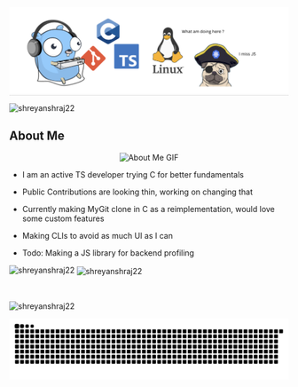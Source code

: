 <img alt="banner" src="/assets//bannerImg.png">

<div style="width:100%; height:1px; background-color:#E0E0E0;"></div>

<p align="left"> <img src="https://komarev.com/ghpvc/?username=shreyanshraj22&label=Profile%20views&color=0e75b6&style=flat" alt="shreyanshraj22" /> </p>

## About Me
<p align="center">
  <img src="https://camo.githubusercontent.com/9fd2c024a247a44434ed1c44c7c2fc2481e3333b4192330e2ae61ccfcac19d47/68747470733a2f2f656d6f6a69732e736c61636b6d6f6a69732e636f6d2f656d6f6a69732f696d616765732f313533313834393433302f343234362f626c6f622d73756e676c61737365732e6769663f31353331383439343330" alt="About Me GIF" />
</p>

- I am an active TS developer trying C for better fundamentals 

- Public Contributions are looking thin, working on changing that 

- Currently making MyGit clone in C as a reimplementation, would love some custom features

- Making CLIs to avoid as much UI as I can 

- Todo: Making a JS library for backend profiling

<p><img align="left" src="https://github-readme-stats.vercel.app/api/top-langs?username=shreyanshraj22&show_icons=true&locale=en&layout=compact" alt="shreyanshraj22" /></p>

<p>&nbsp;<img align="center" src="https://github-readme-stats.vercel.app/api?username=shreyanshraj22&show_icons=true&locale=en" alt="shreyanshraj22" /></p>

<br />

<p><img align="center" src="https://github-readme-streak-stats.herokuapp.com/?user=shreyanshraj22&" alt="shreyanshraj22" /></p>

![Snake animation](https://raw.githubusercontent.com/ShreyanshRaj22/ShreyanshRaj22/output/github-snake.svg)
